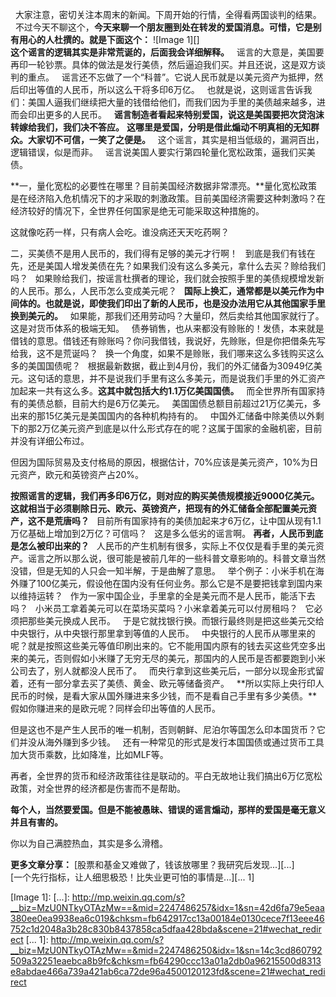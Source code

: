  
大家注意，密切关注本周末的新闻。下周开始的行情，全得看两国谈判的结果。
 
不过今天不聊这个，**今天来聊一个朋友圈到处在转发的爱国消息。可惜，它是别有用心的人杜撰的。就是下面这个：**
![Image 1][]
   
**这个谣言的逻辑其实是非常荒诞的，后面我会详细解释。**
 
谣言的大意是，美国要再印一轮钞票。具体的做法是发行美债，然后逼迫我们买。并且还说，这是双方谈判的重点。
 
谣言还不忘做了一个“科普”。它说人民币就是以美元资产为抵押，然后印出等值的人民币，所以这么干将多印6万亿。
 
也就是说，这则谣言告诉我们：美国人逼我们继续把大量的钱借给他们，而我们因为手里的美债越来越多，进而会印出更多的人民币。
 
**谣言制造者看起来特别爱国，说这是美国要把次贷泡沫转嫁给我们，我们决不答应。**
**这哪里是爱国，分明是借此煽动不明真相的无知群众。大家切不可信，一笑了之便是。**
 
这个谣言，其实是相当低级的，漏洞百出，逻辑错误，似是而非。
 
谣言说美国人要实行第四轮量化宽松政策，逼我们买美债。
  
**一，量化宽松的必要性在哪里？目前美国经济数据非常漂亮。**量化宽松政策是在经济陷入危机情况下的才采取的刺激政策。目前美国经济需要这种刺激吗？在经济较好的情况下，全世界任何国家是绝无可能采取这种措施的。
  
这就像吃药一样，只有病人会吃。谁没病还天天吃药啊？
  
二，买美债不是用人民币的，我们得有足够的美元才行啊！
 
到底是我们有钱在先，还是美国人增发美债在先？如果我们没有这么多美元，拿什么去买？赊给我们吗？
 
如果赊给我们，按谣言杜撰者的理论，我们就会按照手里的美债规模增发新的人民币。那么，人民币怎么变成美元呢？
 
**国际上换汇，通常都是以美元作为中间体的。也就是说，即使我们印出了新的人民币，也是没办法用它从其他国家手里换到美元的。**
 
如果能，那我们还用劳动吗？大量印，然后卖给其他国家就行了。这是对货币体系的极端无知。
 
债券销售，也从来都没有赊账的！发债，本来就是借钱的意思。借钱还有赊账吗？你问我借钱，我说好，先赊账，但是你把借条先写给我，这不是荒诞吗？
 
换一个角度，如果不是赊账，我们哪来这么多钱购买这么多的美国国债呢？
 
根据最新数据，截止到4月份，我们的外汇储备为30949亿美元。这句话的意思，并不是说我们手里有这么多美元，而是说我们手里的外汇资产加起来一共有这么多。**这其中就包括大约1.1万亿美国国债。**
 
而全世界所有国家持有的美债总额，目前大约是6万亿美元。
 
美国国债总额目前超过21万亿美元，多出来的那15亿美元是美国国内的各种机构持有的。
 
中国外汇储备中除美债以外剩下的那2万亿美元资产到底是以什么形式存在的呢？这属于国家的金融机密，目前并没有详细公布过。
  
但因为国际贸易及支付格局的原因，根据估计，70%应该是美元资产，10%为日元资产，欧元和英镑资产占20%。
  
**按照谣言的逻辑，我们再多印6万亿，则对应的购买美债规模接近9000亿美元。这就相当于必须剔除日元、欧元、英镑资产，把现有的外汇储备全部配置美元资产，这不是荒唐吗？**
 
目前所有国家持有的美债加起来才6万亿，让中国从现有1.1万亿基础上增加到2万亿？可信吗？
 
这是多么低劣的谣言啊。
**再者，人民币到底是怎么被印出来的？**
 
人民币的产生机制有很多，实际上不仅仅是看手里的美元资产。谣言之所以那么说，很可能是被前几年的一些科普文章影响的。科普文章当然没错，但是无知的人只会一知半解，于是曲解了意思。
 
举个例子：小米手机在海外赚了100亿美元，假设他在国内没有任何业务。那么它是不是要把钱拿到国内来以维持运转？
 
作为一家中国企业，手里拿的全是美元而不是人民币，能活下去吗？
 
小米员工拿着美元可以在菜场买菜吗？小米拿着美元可以付房租吗？
 
它必须把那些美元换成人民币。
 
于是它就找银行换。而银行最终则是把这些美元交给中央银行，从中央银行那里拿到等值的人民币。
 
中央银行的人民币从哪里来的呢？就是按照这些美元等值印刷出来的。它不能用国内原有的钱去买这些凭空多出来的美元，否则假如小米赚了无穷无尽的美元，那国内的人民币是否都要跑到小米公司去了，别人就都没人民币了。
 
而央行拿到这些美元后，一部分以现金形式留着，还有一部分拿去买了美债、黄金、欧元等储备资产。
 
**所以实际上央行印人民币的时候，是看大家从国外赚进来多少钱，而不是看自己手里有多少美债。**假如你赚进来的是欧元呢？同样会印出等值的人民币。
  
但是这也不是产生人民币的唯一机制，否则朝鲜、尼泊尔等国怎么印本国货币？它们并没从海外赚到多少钱。
 
还有一种常见的形式是发行本国国债或通过货币工具加大货币乘数，比如降准，比如MLF等。
  
再者，全世界的货币和经济政策往往是联动的。平白无故地让我们搞出6万亿宽松政策，对全世界的经济都是伤害而不是帮助。
  
**每个人，当然要爱国。但是不能被愚昧、错误的谣言煽动，那样的爱国是毫无意义并且有害的。**
  
你以为自己满腔热血，其实是多么滑稽。
  
**更多文章分享：**
[股票和基金又难做了，钱该放哪里？我研究后发现...][...]  
[一个先行指标，让人细思极恐！比失业更可怕的事情是...][... 1]

[Image 1]: 
[...]: http://mp.weixin.qq.com/s?__biz=MzU0NTkyOTAzMw==&mid=2247486257&idx=1&sn=42d6fa79e5eaa380ee0ea9938ea6c019&chksm=fb642917cc13a00184e0130cece7f13eee46752c1d2048a3b28c830b8437858ca5dfaa428bda&scene=21#wechat_redirect
[... 1]: http://mp.weixin.qq.com/s?__biz=MzU0NTkyOTAzMw==&mid=2247486250&idx=1&sn=14c3cd860792509a32251eaebca8b9fc&chksm=fb64290ccc13a01a2db0a96215500d8313e8abdae466a739a421ab6ca72de96a4500120123fd&scene=21#wechat_redirect